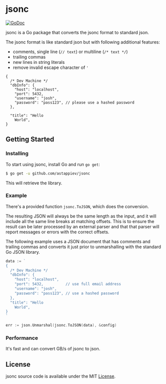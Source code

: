 # jsonc

[![GoDoc](https://img.shields.io/badge/api-reference-blue.svg?style=flat-square)](https://pkg.go.dev/github.com/astappiev/jsonc) 

jsonc is a Go package that converts the jsonc format to standard json.

The jsonc format is like standard json but with following additional features:
- comments, single line (`// text`) or multiline (`/* text */`)
- trailing commas
- new lines in string literals
- remove invalid escape character of `'`

```text
{
  /* Dev Machine */
  "dbInfo": {
    "host": "localhost",
    "port": 5432,          
    "username": "josh",
    "password": "pass123", // please use a hashed password
  },

  "title": "Hello 
    World",
}
```

## Getting Started

### Installing

To start using jsonc, install Go and run `go get`:

```sh
$ go get -u github.com/astappiev/jsonc
```

This will retrieve the library.

### Example

There's a provided function `jsonc.ToJSON`, which does the conversion.

The resulting JSON will always be the same length as the input, and it will
include all the same line breaks at matching offsets. This is to ensure
the result can be later processed by an external parser and that that
parser will report messages or errors with the correct offsets.

The following example uses a JSON document that has comments and trailing
commas and converts it just prior to unmarshalling with the standard Go
JSON library.

```go
data := `
{
  /* Dev Machine */
  "dbInfo": {
    "host": "localhost",
    "port": 5432,          // use full email address
    "username": "josh",
    "password": "pass123", // use a hashed password
  },
  "title": "Hello 
    World",
}
`

err := json.Unmarshal(jsonc.ToJSON(data), &config)
```

### Performance

It's fast and can convert GB/s of jsonc to json.

## License

jsonc source code is available under the MIT [License](/LICENSE).
